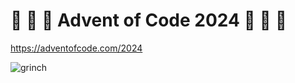 # :gift: :christmas_tree: :santa: Advent of Code 2024 :santa: :christmas_tree: :gift:

https://adventofcode.com/2024

![grinch](https://media.giphy.com/media/tF0SDkPwTBz8ArU9Pr/giphy.gif)
